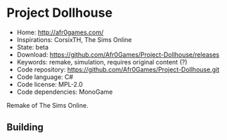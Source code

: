 # Project Dollhouse

- Home: http://afr0games.com/
- Inspirations: CorsixTH, The Sims Online
- State: beta
- Download: https://github.com/Afr0Games/Project-Dollhouse/releases
- Keywords: remake, simulation, requires original content (?)
- Code repository: https://github.com/Afr0Games/Project-Dollhouse.git
- Code language: C#
- Code license: MPL-2.0
- Code dependencies: MonoGame

Remake of The Sims Online.

## Building
